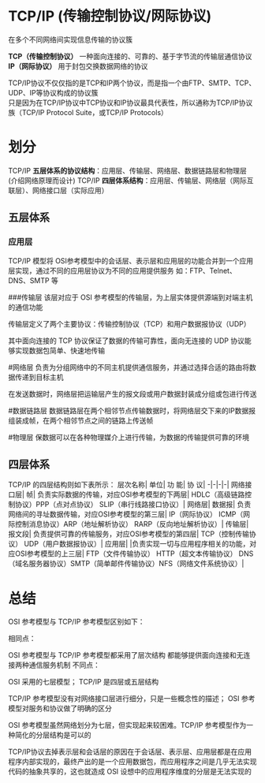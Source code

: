 # TCP/IP (传输控制协议/网际协议)
在多个不同网络间实现信息传输的协议簇  

**TCP（传输控制协议）** 一种面向连接的、可靠的、基于字节流的传输层通信协议   
**IP（网际协议）** 用于封包交换数据网络的协议  

TCP/IP协议不仅仅指的是TCP和IP两个协议，而是指一个由FTP、SMTP、TCP、UDP、IP等协议构成的协议簇    
只是因为在TCP/IP协议中TCP协议和IP协议最具代表性，所以通称为TCP/IP协议族（TCP/IP Protocol Suite，或TCP/IP Protocols）

# 划分
TCP/IP **五层体系的协议结构**：应用层、传输层、网络层、数据链路层和物理层 (介绍网络原理而设计)
TCP/IP **四层体系结构**：应用层、传输层、网络层（网际互联层）、网络接口层（实际应用）
## 五层体系
### 应用层
TCP/IP 模型将 OSI参考模型中的会话层、表示层和应用层的功能合并到一个应用层实现，通过不同的应用层协议为不同的应用提供服务
如：FTP、Telnet、DNS、SMTP 等

###传输层
该层对应于 OSI 参考模型的传输层，为上层实体提供源端到对端主机的通信功能

传输层定义了两个主要协议：传输控制协议（TCP）和用户数据报协议（UDP）

其中面向连接的 TCP 协议保证了数据的传输可靠性，面向无连接的 UDP 协议能够实现数据包简单、快速地传输

#网络层
负责为分组网络中的不同主机提供通信服务，并通过选择合适的路由将数据传递到目标主机

在发送数据时，网络层把运输层产生的报文段或用户数据封装成分组或包进行传送

#数据链路层
数据链路层在两个相邻节点传输数据时，将网络层交下来的IP数据报组装成帧，在两个相邻节点之间的链路上传送帧

#物理层
保数据可以在各种物理媒介上进行传输，为数据的传输提供可靠的环境

## 四层体系
TCP/IP 的四层结构则如下表所示：
层次名称|	单位|	功 能|	协 议|
-|-|-|-|
网络接口层|	帧|	负责实际数据的传输，对应OSI参考模型的下两层|	HDLC（高级链路控制协议）PPP（点对点协议） SLIP（串行线路接口协议）|
网络层|	数据报|	负责网络间的寻址数据传输，对应OSI参考模型的第三层|	IP（网际协议） ICMP（网际控制消息协议）ARP（地址解析协议） RARP（反向地址解析协议）|
传输层|	报文段|	负责提供可靠的传输服务，对应OSI参考模型的第四层|	TCP（控制传输协议） UDP（用户数据报协议）|
应用层|		|负责实现一切与应用程序相关的功能，对应OSI参考模型的上三层|	FTP（文件传输协议） HTTP（超文本传输协议） DNS（域名服务器协议）SMTP（简单邮件传输协议）NFS（网络文件系统协议）|

# 总结
OSI 参考模型与 TCP/IP 参考模型区别如下：

相同点：

OSI 参考模型与 TCP/IP 参考模型都采用了层次结构
都能够提供面向连接和无连接两种通信服务机制
不同点：

OSI 采用的七层模型； TCP/IP 是四层或五层结构

TCP/IP 参考模型没有对网络接口层进行细分，只是一些概念性的描述； OSI 参考模型对服务和协议做了明确的区分

OSI 参考模型虽然网络划分为七层，但实现起来较困难。TCP/IP 参考模型作为一种简化的分层结构是可以的

TCP/IP协议去掉表示层和会话层的原因在于会话层、表示层、应用层都是在应用程序内部实现的，最终产出的是一个应用数据包，而应用程序之间是几乎无法实现代码的抽象共享的，这也就造成 OSI 设想中的应用程序维度的分层是无法实现的